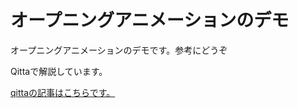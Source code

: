 # オープニングアニメーションのデモ


オープニングアニメーションのデモです。参考にどうぞ

Qittaで解説しています。

[qittaの記事はこちらです。](https://note.com/s_code/n/nfdb6436b969f)